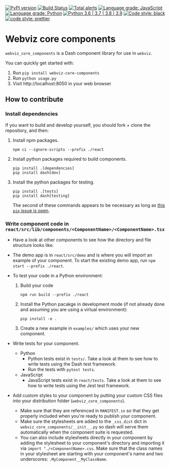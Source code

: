 [![PyPI version](https://badge.fury.io/py/webviz-core-components.svg)](https://badge.fury.io/py/webviz-core-components)
[![Build Status](https://github.com/equinor/webviz-core-components/workflows/webviz-core-components/badge.svg)](https://github.com/equinor/webviz-core-components/actions?query=branch%3Amaster)
[![Total alerts](https://img.shields.io/lgtm/alerts/g/equinor/webviz-core-components.svg?logo=lgtm&logoWidth=18)](https://lgtm.com/projects/g/equinor/webviz-core-components/alerts/)
[![Language grade: JavaScript](https://img.shields.io/lgtm/grade/javascript/g/equinor/webviz-core-components.svg?logo=lgtm&logoWidth=18)](https://lgtm.com/projects/g/equinor/webviz-core-components/context:javascript)
[![Language grade: Python](https://img.shields.io/lgtm/grade/python/g/equinor/webviz-core-components.svg?logo=lgtm&logoWidth=18)](https://lgtm.com/projects/g/equinor/webviz-core-components/context:python)
[![Python 3.6 | 3.7 | 3.8 | 3.9](https://img.shields.io/badge/python-3.6%20|%203.7%20|%203.8%20|%203.9-blue.svg)](https://www.python.org/)
[![Code style: black](https://img.shields.io/badge/code%20style-black%20%28Python%29-000000.svg)](https://github.com/psf/black)
[![code style: prettier](https://img.shields.io/badge/code_style-prettier%20%28JavaScript%29-ff69b4.svg)](https://github.com/prettier/prettier)

# Webviz core components

`webviz_core_components` is a Dash component library for use in `webviz`.

You can quickly get started with:

1.  Run `pip install webviz-core-components`
2.  Run `python usage.py`
3.  Visit http://localhost:8050 in your web browser

## How to contribute

### Install dependencies

If you want to build and develop yourself, you should fork + clone the repository, and
then:

1. Install npm packages.
   ```
   npm ci --ignore-scripts --prefix ./react
   ```
2. Install python packages required to build components.
   ```
   pip install .[dependencies]
   pip install dash[dev]
   ```
3. Install the python packages for testing.
   ```
   pip install .[tests]
   pip install dash[testing]
   ```
   The second of these commands appears to be necessary as long as
   [this `pip` issue is open](https://github.com/pypa/pip/issues/4957).

### Write component code in `react/src/lib/components/<ComponentName>/<ComponentName>.tsx`

- Have a look at other components to see how the directory and file structure looks like.
- The demo app is in `react/src/demo` and is where you will import an example of your
  component. To start the existing demo app, run `npm start --prefix ./react`.
- To test your code in a Python environment:

  1. Build your code
     ```
     npm run build --prefix ./react
     ```
  2. Install the Python pacakge in development mode (if not already done and
     assuming you are using a virtual environment):
     ```
     pip install -e .
     ```
  3. Create a new example in `examples/` which uses your new component.

- Write tests for your component.

  - Python
    - Python tests exist in `tests/`. Take a look at them to see how to write tests using
      the Dash test framework.
    - Run the tests with `pytest tests`.
  - JavaScript
    - JavaScript tests exist in `react/tests`. Take a look at them to see how to write tests using
      the Jest test framework.

- Add custom styles to your component by putting your custom CSS files into
  your distribution folder (`webviz_core_components`).
  - Make sure that they are referenced in `MANIFEST.in` so that they get
    properly included when you're ready to publish your component.
  - Make sure the stylesheets are added to the `_css_dist` dict in
    `webviz_core_components/__init__.py` so dash will serve them
    automatically when the component suite is requested.
  - You can also include stylesheets directly in your component by adding the stylesheet to your component's directory and importing it via `import "./<ComponentName>.css`. Make sure that the class names in your stylesheet
    are starting with your component's name and two underscores: `.MyComponent__MyClassName`.
